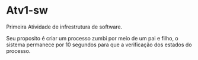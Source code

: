# Atv1-sw
Primeira Atividade de infrestrutura de software.

Seu proposito é criar um processo zumbi por meio de um pai e filho, 
o sistema permanece por 10 segundos para que a verificação dos estados 
do processo.
